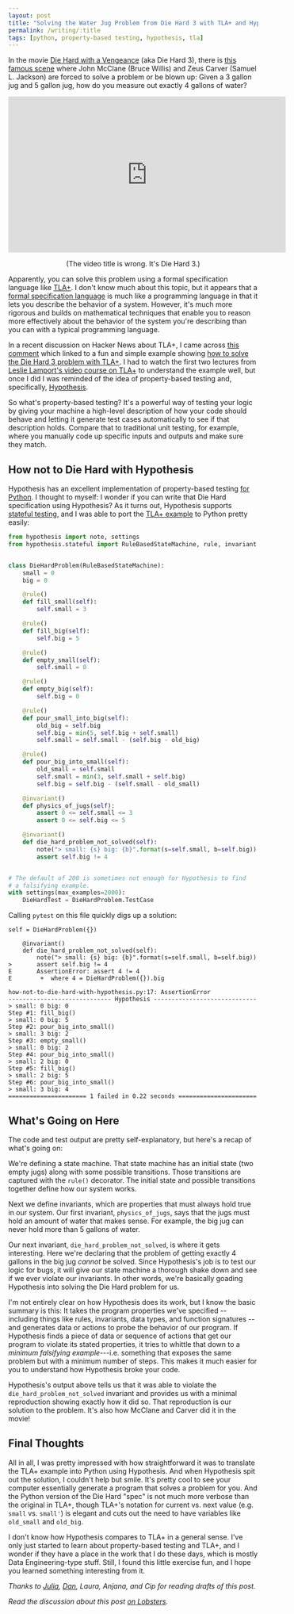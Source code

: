 ```yaml
---
layout: post
title: "Solving the Water Jug Problem from Die Hard 3 with TLA+ and Hypothesis"
permalink: /writing/:title
tags: [python, property-based testing, hypothesis, tla]
---
```


In the movie [Die Hard with a Vengeance](https://en.wikipedia.org/wiki/Die_Hard_with_a_Vengeance)
(aka Die Hard 3), there is
[this famous scene](https://www.youtube.com/watch?v=6cAbgAaEOVE) where
John McClane (Bruce Willis) and Zeus Carver (Samuel L. Jackson)
are forced to solve a problem or be blown up: Given a 3 gallon jug and
5 gallon jug, how do you measure out exactly 4 gallons of water?

<div style="text-align: center;">
<iframe
    width="560"
    height="315"
    src="https://www.youtube.com/embed/6cAbgAaEOVE?rel=0"
    frameborder="0"
    allowfullscreen>
</iframe>
<p>
(The video title is wrong. It's Die Hard 3.)
</p>
</div>

Apparently, you can solve this problem using a formal specification
language like [TLA+](https://en.wikipedia.org/wiki/TLA%2B). I don't know
much about this topic, but it appears that a [formal specification language](https://en.wikipedia.org/wiki/Formal_specification)
is much like a programming language in that it lets you describe the
behavior of a system. However, it's much more rigorous and builds
on mathematical techniques that enable you to reason more effectively
about the behavior of the system you're describing than you can with
a typical programming language.

In a recent discussion on Hacker News about TLA+,
I came across [this comment](https://news.ycombinator.com/item?id=13919251)
which linked to a fun and simple example
showing [how to solve the Die Hard 3 problem with TLA+](https://github.com/tlaplus/Examples/blob/master/specifications/DieHard/DieHard.tla).
I had to watch the first two lectures from [Leslie Lamport's video course on TLA+](http://lamport.azurewebsites.net/video/videos.html)
to understand the example well, but once I did I was reminded of the
idea of property-based testing and, specifically, [Hypothesis](http://hypothesis.works/).

So what's property-based testing? It's a powerful way of testing your
logic by giving your machine a high-level description of how your code
should behave and letting it generate test cases automatically to see
if that description holds. Compare that to traditional unit testing,
for example, where you manually code up specific inputs and outputs
and make sure they match.

## How not to Die Hard with Hypothesis

Hypothesis has an excellent implementation of property-based testing
[for Python](https://github.com/HypothesisWorks/hypothesis-python).
I thought to myself: I wonder if you can write that
Die Hard specification using Hypothesis? As it turns out, Hypothesis
supports [stateful testing](https://hypothesis.readthedocs.io/en/latest/stateful.html),
and I was able to port the [TLA+ example](https://github.com/tlaplus/Examples/blob/master/specifications/DieHard/DieHard.tla)
to Python pretty easily:

```python
from hypothesis import note, settings
from hypothesis.stateful import RuleBasedStateMachine, rule, invariant


class DieHardProblem(RuleBasedStateMachine):
    small = 0
    big = 0

    @rule()
    def fill_small(self):
        self.small = 3

    @rule()
    def fill_big(self):
        self.big = 5

    @rule()
    def empty_small(self):
        self.small = 0

    @rule()
    def empty_big(self):
        self.big = 0

    @rule()
    def pour_small_into_big(self):
        old_big = self.big
        self.big = min(5, self.big + self.small)
        self.small = self.small - (self.big - old_big)

    @rule()
    def pour_big_into_small(self):
        old_small = self.small
        self.small = min(3, self.small + self.big)
        self.big = self.big - (self.small - old_small)

    @invariant()
    def physics_of_jugs(self):
        assert 0 <= self.small <= 3
        assert 0 <= self.big <= 5

    @invariant()
    def die_hard_problem_not_solved(self):
        note("> small: {s} big: {b}".format(s=self.small, b=self.big))
        assert self.big != 4


# The default of 200 is sometimes not enough for Hypothesis to find
# a falsifying example.
with settings(max_examples=2000):
    DieHardTest = DieHardProblem.TestCase
```

Calling `pytest` on this file quickly digs up a solution:

```
self = DieHardProblem({})

    @invariant()
    def die_hard_problem_not_solved(self):
        note("> small: {s} big: {b}".format(s=self.small, b=self.big))
>       assert self.big != 4
E       AssertionError: assert 4 != 4
E        +  where 4 = DieHardProblem({}).big

how-not-to-die-hard-with-hypothesis.py:17: AssertionError
----------------------------- Hypothesis -----------------------------
> small: 0 big: 0
Step #1: fill_big()
> small: 0 big: 5
Step #2: pour_big_into_small()
> small: 3 big: 2
Step #3: empty_small()
> small: 0 big: 2
Step #4: pour_big_into_small()
> small: 2 big: 0
Step #5: fill_big()
> small: 2 big: 5
Step #6: pour_big_into_small()
> small: 3 big: 4
====================== 1 failed in 0.22 seconds ======================
```

## What's Going on Here

The code and test output are pretty self-explanatory, but here's a
recap of what's going on:

We're defining a state machine. That state machine has an initial
state (two empty jugs) along with some possible transitions. Those
transitions are captured with the `rule()` decorator. The initial
state and possible transitions together define how our system works.

Next we define invariants, which are properties that must always hold
true in our system. Our first invariant, `physics_of_jugs`, says that
the jugs must hold an amount of water that makes sense. For example,
the big jug can never hold more than 5 gallons of water.

Our next invariant, `die_hard_problem_not_solved`, is where it gets
interesting. Here we're declaring that the problem of getting exactly
4 gallons in the big jug _cannot_ be solved. Since Hypothesis's job
is to test our logic for bugs, it will give our state machine a
thorough shake down and see if we ever violate our invariants.
In other words, we're basically goading Hypothesis into solving the
Die Hard problem for us.

I'm not entirely clear on how Hypothesis does its work, but I know
the basic summary is this: It takes the program properties we've
specified -- including things like rules, invariants, data types, and
function signatures -- and generates data or actions to probe the
behavior of our program. If Hypothesis finds a piece of data or
sequence of actions that get our program to violate its stated properties, it
tries to whittle that down to a _minimum falsifying example_---i.e.
something that exposes the same problem but with a minimum number of
steps. This makes it much easier for you to understand how Hypothesis
broke your code.

Hypothesis's output above tells us that it was able to violate the
`die_hard_problem_not_solved` invariant and provides us with a
minimal reproduction showing exactly how it did so. That reproduction
is our solution to the problem. It's also how McClane and Carver did
it in the movie!

## Final Thoughts

All in all, I was pretty impressed with how straightforward it was to
translate the TLA+ example into Python using Hypothesis. And when
Hypothesis spit out the solution, I couldn't help but smile. It's
pretty cool to see your computer essentially generate a program that
solves a problem for you. And the Python version of the Die Hard
"spec" is not much more verbose than the
original in TLA+, though TLA+'s notation for current vs. next value
(e.g. `small` vs. `small'`) is elegant and cuts out the need to have
variables like `old_small` and `old_big`.

I don't know how Hypothesis compares to TLA+ in a general sense. I've
only just started to learn about property-based testing and TLA+, and
I wonder if they have a place in the work that I do these days, which
is mostly Data Engineering-type stuff. Still, I found this little
exercise fun, and I hope you learned something interesting from it.

_Thanks to [Julia], [Dan], Laura, Anjana, and Cip for reading drafts
of this post._

[Julia]: http://jvns.ca/
[Dan]: https://danluu.com/

_Read the discussion about this post [on Lobsters](https://lobste.rs/s/alz5mw/solving_water_jug_problem_from_die_hard_3)._
